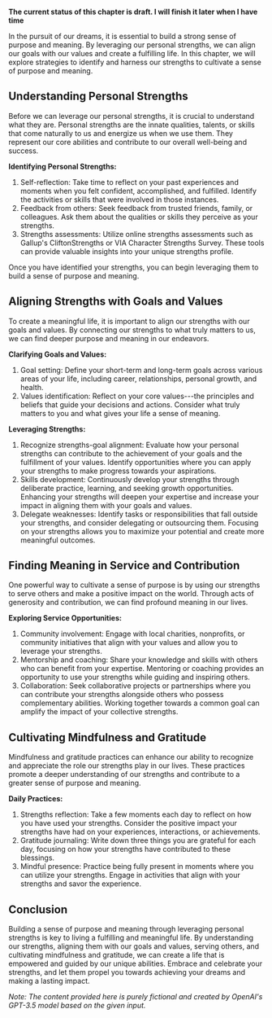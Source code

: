 **The current status of this chapter is draft. I will finish it later when I have time**

In the pursuit of our dreams, it is essential to build a strong sense of purpose and meaning. By leveraging our personal strengths, we can align our goals with our values and create a fulfilling life. In this chapter, we will explore strategies to identify and harness our strengths to cultivate a sense of purpose and meaning.

**Understanding Personal Strengths**
------------------------------------

Before we can leverage our personal strengths, it is crucial to understand what they are. Personal strengths are the innate qualities, talents, or skills that come naturally to us and energize us when we use them. They represent our core abilities and contribute to our overall well-being and success.

**Identifying Personal Strengths:**

1. Self-reflection: Take time to reflect on your past experiences and moments when you felt confident, accomplished, and fulfilled. Identify the activities or skills that were involved in those instances.
2. Feedback from others: Seek feedback from trusted friends, family, or colleagues. Ask them about the qualities or skills they perceive as your strengths.
3. Strengths assessments: Utilize online strengths assessments such as Gallup's CliftonStrengths or VIA Character Strengths Survey. These tools can provide valuable insights into your unique strengths profile.

Once you have identified your strengths, you can begin leveraging them to build a sense of purpose and meaning.

**Aligning Strengths with Goals and Values**
--------------------------------------------

To create a meaningful life, it is important to align our strengths with our goals and values. By connecting our strengths to what truly matters to us, we can find deeper purpose and meaning in our endeavors.

**Clarifying Goals and Values:**

1. Goal setting: Define your short-term and long-term goals across various areas of your life, including career, relationships, personal growth, and health.
2. Values identification: Reflect on your core values---the principles and beliefs that guide your decisions and actions. Consider what truly matters to you and what gives your life a sense of meaning.

**Leveraging Strengths:**

1. Recognize strengths-goal alignment: Evaluate how your personal strengths can contribute to the achievement of your goals and the fulfillment of your values. Identify opportunities where you can apply your strengths to make progress towards your aspirations.
2. Skills development: Continuously develop your strengths through deliberate practice, learning, and seeking growth opportunities. Enhancing your strengths will deepen your expertise and increase your impact in aligning them with your goals and values.
3. Delegate weaknesses: Identify tasks or responsibilities that fall outside your strengths, and consider delegating or outsourcing them. Focusing on your strengths allows you to maximize your potential and create more meaningful outcomes.

**Finding Meaning in Service and Contribution**
-----------------------------------------------

One powerful way to cultivate a sense of purpose is by using our strengths to serve others and make a positive impact on the world. Through acts of generosity and contribution, we can find profound meaning in our lives.

**Exploring Service Opportunities:**

1. Community involvement: Engage with local charities, nonprofits, or community initiatives that align with your values and allow you to leverage your strengths.
2. Mentorship and coaching: Share your knowledge and skills with others who can benefit from your expertise. Mentoring or coaching provides an opportunity to use your strengths while guiding and inspiring others.
3. Collaboration: Seek collaborative projects or partnerships where you can contribute your strengths alongside others who possess complementary abilities. Working together towards a common goal can amplify the impact of your collective strengths.

**Cultivating Mindfulness and Gratitude**
-----------------------------------------

Mindfulness and gratitude practices can enhance our ability to recognize and appreciate the role our strengths play in our lives. These practices promote a deeper understanding of our strengths and contribute to a greater sense of purpose and meaning.

**Daily Practices:**

1. Strengths reflection: Take a few moments each day to reflect on how you have used your strengths. Consider the positive impact your strengths have had on your experiences, interactions, or achievements.
2. Gratitude journaling: Write down three things you are grateful for each day, focusing on how your strengths have contributed to these blessings.
3. Mindful presence: Practice being fully present in moments where you can utilize your strengths. Engage in activities that align with your strengths and savor the experience.

**Conclusion**
--------------

Building a sense of purpose and meaning through leveraging personal strengths is key to living a fulfilling and meaningful life. By understanding our strengths, aligning them with our goals and values, serving others, and cultivating mindfulness and gratitude, we can create a life that is empowered and guided by our unique abilities. Embrace and celebrate your strengths, and let them propel you towards achieving your dreams and making a lasting impact.

*Note: The content provided here is purely fictional and created by OpenAI's GPT-3.5 model based on the given input.*
